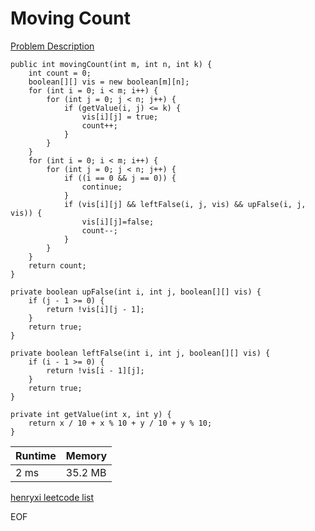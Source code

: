 # Moving Count
[Problem Description](https://leetcode-cn.com/problems/ji-qi-ren-de-yun-dong-fan-wei-lcof/)

```
public int movingCount(int m, int n, int k) {
    int count = 0;
    boolean[][] vis = new boolean[m][n];
    for (int i = 0; i < m; i++) {
        for (int j = 0; j < n; j++) {
            if (getValue(i, j) <= k) {
                vis[i][j] = true;
                count++;
            }
        }
    }
    for (int i = 0; i < m; i++) {
        for (int j = 0; j < n; j++) {
            if ((i == 0 && j == 0)) {
                continue;
            }
            if (vis[i][j] && leftFalse(i, j, vis) && upFalse(i, j, vis)) {
                vis[i][j]=false;
                count--;
            }
        }
    }
    return count;
}

private boolean upFalse(int i, int j, boolean[][] vis) {
    if (j - 1 >= 0) {
        return !vis[i][j - 1];
    }
    return true;
}

private boolean leftFalse(int i, int j, boolean[][] vis) {
    if (i - 1 >= 0) {
        return !vis[i - 1][j];
    }
    return true;
}

private int getValue(int x, int y) {
    return x / 10 + x % 10 + y / 10 + y % 10;
}
```

| Runtime       | Memory     | 
| :------------- | :---------- |
| 2 ms | 35.2 MB	   |


[henryxi leetcode list](http://www.henryxi.com/leetcode)

EOF